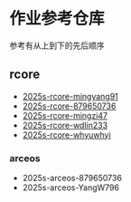 # 作业参考仓库

参考有从上到下的先后顺序

## rcore

- [2025s-rcore-mingyang91](git@github.com:LearningOS/2025s-rcore-mingyang91.git)
- [2025s-rcore-879650736](git@github.com:LearningOS/2025s-rcore-879650736.git)
- [2025s-rcore-mingzi47](git@github.com:LearningOS/2025s-rcore-mingzi47.git)
- [2025s-rcore-wdlin233](git@github.com:LearningOS/2025s-rcore-wdlin233.git)
- [2025s-rcore-whyuwhyi](git@github.com:LearningOS/2025s-rcore-whyuwhyi.git)

### arceos

- 2025s-arceos-879650736 
- 2025s-arceos-YangW796